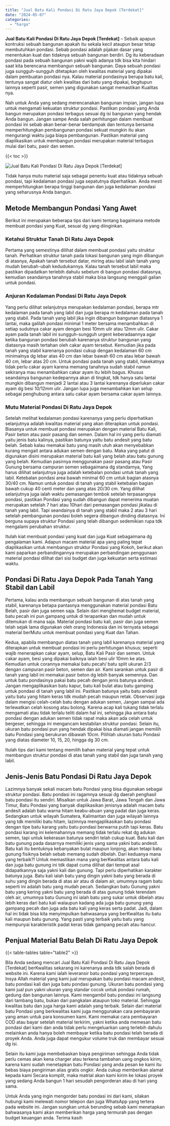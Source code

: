 ```yaml
---
title: "Jual Batu Kali Pondasi Di Ratu Jaya Depok [Terdekat]"
date: "2024-05-07"
categories: 
  - "harga"
---
```


**Jual Batu Kali Pondasi Di Ratu Jaya Depok \[Terdekat\]** – Sebaik apapun kontruksi sebuah bangunan apakah itu sekala kecil ataupun besar tetap membutuhkan pondasi. Sebab pondasi adalah pijakan dasar yang menentukan kuat dan tidaknya sebuah bangunan berdiri. Dg itu keberadaan pondasi pada sebuah bangunan yakni wajib adanya tdk bisa kita hindari saat kita berencana membangun sebuah bangunan. Daya sebuah pondasi juga sungguh-sungguh ditetapkan oleh kwalitas material yang dipakai dalam pembuatan pondasi nya. Kalau material pondasinya berupa batu kali, tentunya sangat diatur oleh kwalitas dari batu yang dipakai, begitupun lainnya seperti pasir, semen yang digunakan sangat memastikan Kualitas nya.

Nah untuk Anda yang sedang merencanakan bangunan impian, jangan lupa untuk mengamati kekuatan struktur pondasi. Pastikan pondasi yang Anda bangun merupakan pondasi terbagus sesuai dg isi bangunan yang hendak Anda bangun. Jangan sampe Anda salah perhitungan dalam membuat pondasi ini sebab akan benar-benar berdampak dan tentunya bersama memperhitungkan pembangunan pondasi sekuat mungkin itu akan mengurangi waktu juga biaya pembangunan. Pastikan material yang diaplikasikan untuk membangun pondasi merupakan material terbagus mulai dari batu, pasir dan semen.

{{< toc >}}

![Jual Batu Kali Pondasi Di Ratu Jaya Depok [Terdekat]](/images/jual-batu-kali-17.png)

Tidak hanya mutu material saja sebagai penentu kuat atau tidaknya sebuah pondasi, tapi kedalaman pondasi juga sepatutnya diperhatikan. Anda mesti memperhitungkan berapa tinggi bangunan dan juga kedalaman pondasi yang seharusnya Anda bangun.

## Metode Membangun Pondasi Yang Awet

Berikut ini merupakan beberapa tips dari kami tentang bagaimana metode membuat pondasi yang Kuat, sesuai dg yang diinginkan.

### Ketahui Struktur Tanah Di Ratu Jaya Depok

Pertama yang semestinya dilihat dalam membuat pondasi yaitu struktur tanah. Perhatikan struktur tanah pada lokasi bangunan yang ingin dibangun di atasnya, Apakah tanah tersebut datar, miring atau labil ialah tanah yang mudah berubah-ubah kedudukannya. Kalau tanah tersebut labil maka pastikan dipadatkan terlebih dahulu sebelum di bangun pondasi diatasnya, kemudian seandainya tanahnya stabil maka bisa langsung menggali galian untuk pondasi.

### Anjuran Kedalaman Pondasi Di Ratu Jaya Depok

Yang perlu dilihat selanjutnya merupakan kedalaman pondasi, berapa mtr kedalaman pada tanah yang labil dan juga berapa m kedalaman pada tanah yang stabil. Pada tanah yang labil jika ingin dibangun bangunan diatasnya 1 lantai, maka galilah pondasi minimal 1 meter bersama menambahkan di setiap sudutnya cakar ayam dengan besi 10mm ulir atau 12mm ulir. Cakar ayam pada tanah labil ini sungguh-sungguh urgent keberadaannya agar ketika bangunan pondasi berubah karenanya struktur bangunan yang diatasnya masih tertahan oleh cakar ayam tersebut. Kemudian jika pada tanah yang stabil karenanya pondasi cukup dengan kedalaman 60 cm minimalnya dg lebar atas 40 cm dan lebar bawah 60 cm atau lebar bawah 40 cm, lebar atas 20 cm. Untuk pondasi pada tanah yang stabil, hakekatnya tidak perlu cakar ayam karena memang tanahnya sudah stabil namun sekiranya mau menambahkan cakar ayam itu lebih bagus. Khusus seandainya bangunan kedepannya akan di tingkat, tdk hanya satu lantai mungkin dibangun menjadi 2 lantai atau 3 lantai karenanya diperlukan cakar ayam dg besi 10/12mm ulir. Jangan lupa juga menambahkan kan selup sebagai penghubung antara satu cakar ayam bersama cakar ayam lainnya.

### Mutu Material Pondasi Di Ratu Jaya Depok

Setelah melihat kedalaman pondasi karenanya yang perlu diperhatikan selanjutnya adalah kwalitas material yang akan diterapkan untuk pondasi. Biasanya untuk membuat pondasi merupakan dengan material Batu Kali, Pasir beton atau pasir pasang dan semen. Dalam hal ini yang perlu diamati yaitu jenis batu kalinya, pastikan batunya yaitu batu andesit yang batu belah. Sebab kalau memakai batu yang masih utuh akan menyebabkan kurang mengait antara adukan semen dengan batu. Maka yang patut di digunakan disini merupakan material batu kali yang belah atau batu gunung yang belah. Kemudian pasirnya menggunakan pasir pasang atau Pasir Gunung bersama campuran semen sebagaimana dg standarnya, Yang harus dilihat selanjutnya juga adalah ketebalan pondasi untuk tanah yang labil. Ketebalan pondasi area bawah minimal 60 cm untuk bagian atasnya 30/40 cm. Namun untuk pondasi di tanah yang stabil ketebalan bagian bawah cukup 40 centi meter dan yang atas 20/30 cm. Yang dilihat selanjutnya juga ialah waktu pemasangan tembok setelah terpasangnya pondasi, pastikan Pondasi yang sudah dibangun dapat menerima muatan merupakan setelah 7 hari atau 10hari dari pemasangan pondasi jikalau di tanah yang labil. Tapi seandainya di tanah yang stabil maka 2 atau 3 hari setelah pembangunan pondasi boleh segera dibangun dinding diatasnya. Ini berguna supaya struktur Pondasi yang telah dibangun sedemikian rupa tdk mengalami perubahan struktur.

Itulah kiat membuat pondasi yang kuat dan juga Kuat sebagaimana dg pengalaman kami. Adapun macam material apa yang paling tepat diaplikasikan untuk membangun struktur Pondasi yang Kokoh, berikut akan kami paparkan perbandingannya merupakan perbandingan penggunaan material pondasi dilihat dari sisi budget dan juga kekuatan serta estimasi waktu.

## Pondasi Di Ratu Jaya Depok Pada Tanah Yang Stabil dan Labil

Pertama, kalau anda membangun sebuah bangunan di atas tanah yang stabil, karenanya betapa pantasnya menggunakan material pondasi Batu Belah, pasir dan juga semen saja. Selain dari menghemat budget material, batu pecah ini pun gampang untuk di terapankan dan mudah untuk ditemukan di mana saja. Material pondasi batu kali, pasir dan juga semen telah sejak lama digunakan oleh orang Indonesia dan ini ternyata sebagai material berMutu untuk membuat pondasi yang Kuat dan Tahan.

Kedua, apabila membangun diatas tanah yang labil karenanya material yang diterapkan untuk membuat pondasi ini perlu perhitungan khusus; seperti wajib menerapkan cakar ayam, selup, Batu Kali Pasir dan semen. Untuk cakar ayam, besi yang dipakai baiknya ialah besi ulir 10mm ke atas. Kemudian untuk corannya memakai batu pecah/ batu split ukuran 2/3 dengan campuran pasir beton, semen dan air. Kami sarankan untuk pasir di tanah yang labil ini memakai pasir beton dg lebih banyak semennya. Dan untuk batu pondasinya pakai batu pecah dengan jenis batunya andesit. Jangan mengaplikasikan batu kapur, batu kali bulat atau batu gamping untuk pondasi di tanah yang labil ini. Pastikan batunya yaitu batu andesit yaitu batu yang hitam keras tdk mudah pecah maupun retak. Observasi juga dalam mengisi celah-celah batu dengan adukan semen, Jangan sampai ada terlewatkan celah kosong atau bolong. Karena acap kali tukang tidak terlalu mengamati atau tidak terlalu teliti dalam hal ini, sehingga jika antara batu pondasi dengan adukan semen tidak rapat maka akan ada celah untuk bergeser, sehingga ini mengancam kestabilan struktur pondasi. Selain itu, ukuran batu pondasi pun yang hendak dipakai bisa diamati jangan memilih batu Pondasi yang berukuran dibawah 10cm. Pilihlah ukuran batu Pondasi yang diatas diameter 10, 15, 20, hingga dg 30 cm.

Itulah tips dari kami tentang memilih bahan material yang tepat untuk membangun struktur pondasi di atas tanah yang stabil dan juga tanah yang labil.

## Jenis-Jenis Batu Pondasi Di Ratu Jaya Depok

Lazimnya banyak sekali macam batu Pondasi yang bisa digunakan sebagai struktur pondasi. Batu pondasi ini ragamnya sesuai dg daerah penghasil batu pondasi itu sendiri. Misalkan untuk Jawa Barat, Jawa Tengah dan Jawa Timur, Batu Pondasi yang banyak diaplikasikan jenisnya adalah macam batu andesit adalah batu warna hitam keabu-abuan yang padat dan juga keras. Sedangkan untuk wilayah Sumatera, Kalimantan dan juga wilayah lainnya yang tdk memiliki batu hitam, lazimnya mengaplikasikan batu pondasi dengan tipe batu karang yaitu batu pondasi berwarna putih tapi keras. Batu pondasi karang ini kelemahannya memang tidak terlalu rekat dg adukan semen, tapi untuk kekerasan batunya sendiri telah cukup kuat. Batu kali dan batu gunung pada dasarnya memiliki jenis yang sama yakni batu andesit. Batu kali itu bentuknya kebanyakan bulat maupun lonjong, akan tetapi batu gunung fisiknya belah sebab memang sudah dibelah. Dari keduanya mana yang terbaik?! Untuk memastikan mana yang berKwalitas antara batu kali dan juga batu gunung ini tdk dapat cuma dilihat dari tempat asal didapatkannya saja yakni kali dan gunung. Tapi perlu diperhatikan karakter batunya juga. Batu kali ialah batu yang dingin yakni batu yang berada di suhu yang dingin berada di atas air atau di dalam air, umumnya ragam batu seperti ini adalah batu yang mudah pecah. Sedangkan batu Gunung yakni batu yang kering yakni batu yang berada di atas gunung tidak terendam oleh air, umumnya batu Gunung ini ialah batu yang sukar untuk dibelah atau lebih keras dari batu kali walaupun kadang ada juga batu gunung yang gampang pecah dan juga ada batu kali yang keras serta padat. Jadi, dalam hal ini tidak bisa kita menyimpulkan bahwasanya yang berKwalitas itu batu kali maupun batu gunung. Yang pasti yang terbaik yaitu batu yang mempunyai karakteristik padat keras tidak gampang pecah atau hancur.

## Penjual Material Batu Belah Di Ratu Jaya Depok

{{< table-tables table="table2" >}}

Bila Anda sedang mencari Jual Batu Kali Pondasi Di Ratu Jaya Depok \[Terdekat\] berKwalitas sekarang ini karenanya anda tdk salah berada di website ini. Karena kami ialah leveransir batu pondasi yang terpercaya. Insya Allah material yang kami jual merupakan batu pondasi macam andesit, batu pondasi kali dan juga batu pondasi gunung. Ukuran batu pondasi yang kami jual pun yakni ukuran yang standar cocok untuk pondasi rumah, gedung dan bangunan lainnya. Kami mengambil batu pondasi ini langsung dari tambang batu, bukan dari pangkalan ataupun toko material. Sehingga kwalitas batu dan juga harga kami adalah yang terbaik. Selain dari material batu Pondasi yang berkwalitas kami juga menggunakan cara pembayaran yang aman untuk para konsumen kami. Kami memakai cara pembayaran COD atau bayar setelah material terkirim, yakni ketika anda memesan batu pondasi dari kami dan anda tidak perlu mengeluarkan uang terlebih dahulu melainkan anda hanya boleh membayar ketika batu pondasi telah berada di proyek Anda. Anda juga dapat mengukur volume truk dan membayar sesuai dg isi.

Selain itu kami juga membebaskan biaya pengiriman sehingga Anda tidak perlu cemas akan kena charger atau terkena tambahan uang ongkos kirim, karena kami sudah menetapkan batu Pondasi yang anda pesan ke kami itu bebas biaya pengiriman alias gratis ongkir. Anda cukup memberikan alamat kepada kami Secara komplit, maka matrial akan kami kirim ke lokasi proyek yang sedang Anda bangun 1 hari sesudah pengorderan atau di hari yang sama.

Untuk Anda yang ingin mengorder batu pondasi ini dari kami, silakan hubungi kami melewati nomor telepon dan juga WhatsApp yang tertera pada website ini. Jangan sungkan untuk berunding sebab kami menetapkan bahwasanya kami akan memberikan harga yang termurah pas dengan budget keuangan anda. Terima kasih
